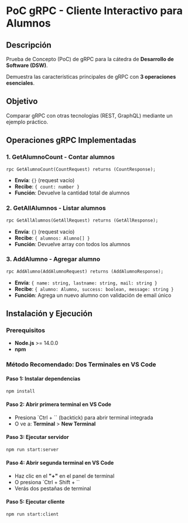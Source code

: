 # PoC gRPC - Cliente Interactivo para Alumnos

## Descripción

Prueba de Concepto (PoC) de gRPC para la cátedra de **Desarrollo de Software (DSW)**. 

Demuestra las características principales de gRPC con **3 operaciones esenciales**.

## Objetivo

Comparar gRPC con otras tecnologías (REST, GraphQL) mediante un ejemplo práctico.


## Operaciones gRPC Implementadas

### 1. **GetAlumnoCount** - Contar alumnos
```protobuf
rpc GetAlumnoCount(CountRequest) returns (CountResponse);
```
- **Envía**: `{}` (request vacío)
- **Recibe**: `{ count: number }`
- **Función**: Devuelve la cantidad total de alumnos

### 2. **GetAllAlumnos** - Listar alumnos
```protobuf
rpc GetAllAlumnos(GetAllRequest) returns (GetAllResponse);
```
- **Envía**: `{}` (request vacío)  
- **Recibe**: `{ alumnos: Alumno[] }`
- **Función**: Devuelve array con todos los alumnos

### 3. **AddAlumno** - Agregar alumno
```protobuf
rpc AddAlumno(AddAlumnoRequest) returns (AddAlumnoResponse);
```
- **Envía**: `{ name: string, lastname: string, mail: string }`
- **Recibe**: `{ alumno: Alumno, success: boolean, message: string }`
- **Función**: Agrega un nuevo alumno con validación de email único

## Instalación y Ejecución

### Prerequisitos
- **Node.js** >= 14.0.0
- **npm**

### Método Recomendado: Dos Terminales en VS Code

#### **Paso 1: Instalar dependencias**
```bash
npm install
```

#### **Paso 2: Abrir primera terminal en VS Code**
- Presiona `Ctrl + `` (backtick) para abrir terminal integrada
- O ve a: **Terminal** > **New Terminal**

#### **Paso 3: Ejecutar servidor**
```bash
npm run start:server
```

#### **Paso 4: Abrir segunda terminal en VS Code**
- Haz clic en el **"+"** en el panel de terminal
- O presiona `Ctrl + Shift + `` 
- Verás dos pestañas de terminal

#### **Paso 5: Ejecutar cliente**
```bash
npm run start:client
```
